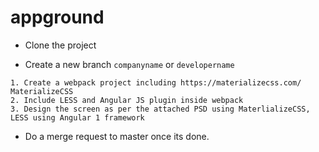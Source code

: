 # appground

- Clone the project

- Create a new branch `companyname` or `developername`

```
1. Create a webpack project including https://materializecss.com/ MaterializeCSS
2. Include LESS and Angular JS plugin inside webpack
3. Design the screen as per the attached PSD using MaterlializeCSS, LESS using Angular 1 framework
```
- Do a merge request to master once its done.
